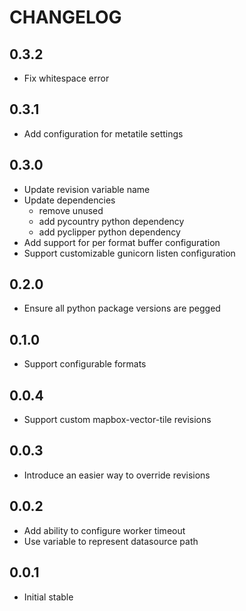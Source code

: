 CHANGELOG
=========

0.3.2
-----
* Fix whitespace error

0.3.1
-----
* Add configuration for metatile settings

0.3.0
-----
* Update revision variable name
* Update dependencies
  - remove unused
  - add pycountry python dependency
  - add pyclipper python dependency
* Add support for per format buffer configuration
* Support customizable gunicorn listen configuration

0.2.0
-----
* Ensure all python package versions are pegged

0.1.0
-----
* Support configurable formats

0.0.4
-----
* Support custom mapbox-vector-tile revisions

0.0.3
-----
* Introduce an easier way to override revisions

0.0.2
-----
* Add ability to configure worker timeout
* Use variable to represent datasource path

0.0.1
-----
* Initial stable
